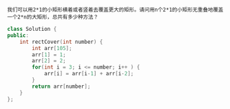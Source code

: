 

    我们可以用2*1的小矩形横着或者竖着去覆盖更大的矩形。请问用n个2*1的小矩形无重叠地覆盖一个2*n的大矩形，总共有多少种方法？

```cpp
class Solution {
public:
    int rectCover(int number) {
        int arr[105];
        arr[1] = 1;
        arr[2] = 2;
        for(int i = 3; i <= number; i++ ) {
            arr[i] = arr[i-1] + arr[i-2];
        }
        return arr[number];
    }
};
```